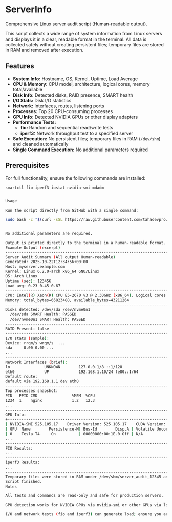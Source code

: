 # ServerInfo

Comprehensive Linux server audit script (Human-readable output).

This script collects a wide range of system information from Linux servers and displays it in a clear, readable format in the terminal. All data is collected safely without creating persistent files; temporary files are stored in RAM and removed after execution.

## Features

- **System Info:** Hostname, OS, Kernel, Uptime, Load Average
- **CPU & Memory:** CPU model, architecture, logical cores, memory total/available
- **Disk Info:** Detected disks, RAID presence, SMART health
- **I/O Stats:** Disk I/O statistics
- **Network:** Interfaces, routes, listening ports
- **Processes:** Top 20 CPU-consuming processes
- **GPU Info:** Detected NVIDIA GPUs or other display adapters
- **Performance Tests:**
  - **fio:** Random and sequential read/write tests
  - **iperf3:** Network throughput test to a specified server
- **Safe Execution:** No persistent files; temporary files in RAM (`/dev/shm`) and cleaned automatically
- **Single Command Execution:** No additional parameters required

## Prerequisites

For full functionality, ensure the following commands are installed:

```bash
smartctl fio iperf3 iostat nvidia-smi mdadm


Usage

Run the script directly from GitHub with a single command:

sudo bash -c "$(curl -sSL https://raw.githubusercontent.com/tahadevpro/serverinfo/main/server_audit.sh)"


No additional parameters are required.

Output is printed directly to the terminal in a human-readable format.
Example Output (excerpt)
------------------------------------------------------------------------
Server Audit Summary (All output Human-readable)
Generated: 2025-10-22T12:34:56+00:00
Host: myserver.example.com
Kernel: Linux 6.2.0-arch x86_64 GNU/Linux
OS: Arch Linux
Uptime (sec): 123456
Load avg: 0.23 0.45 0.67
------------------------------------------------------------------------
CPU: Intel(R) Xeon(R) CPU E5-2670 v3 @ 2.30GHz (x86_64), Logical cores: 16
Memory: total_bytes=65823488, available_bytes=43211264
------------------------------------------------------------------------
Disks detected: /dev/sda /dev/nvme0n1
  /dev/sda SMART Health: PASSED
  /dev/nvme0n1 SMART Health: PASSED
------------------------------------------------------------------------
RAID Present: false
------------------------------------------------------------------------
I/O stats (sample):
Device: rrqm/s wrqm/s  ...
sda     0.00 0.00 ...
...
------------------------------------------------------------------------
Network Interfaces (brief):
lo               UNKNOWN        127.0.0.1/8 ::1/128
eth0             UP             192.168.1.10/24 fe80::1/64
Default route:
default via 192.168.1.1 dev eth0
------------------------------------------------------------------------
Top processes snapshot:
PID   PPID CMD               %MEM  %CPU
1234  1    nginx             1.2   12.3
...
------------------------------------------------------------------------
GPU Info:
+-----------------------------------------------------------------------------+
| NVIDIA-SMI 525.105.17    Driver Version: 525.105.17    CUDA Version: 12.1 |
| GPU  Name        Persistence-M| Bus-Id        Disp.A | Volatile Uncorr. ECC |
| 0    Tesla T4     On          | 00000000:00:1E.0 Off | N/A                 |
...
------------------------------------------------------------------------
FIO Results:
...
------------------------------------------------------------------------
iperf3 Results:
...
------------------------------------------------------------------------
Temporary files were stored in RAM under /dev/shm/server_audit_12345 and removed on exit.
Script finished.
Notes

All tests and commands are read-only and safe for production servers.

GPU detection works for NVIDIA GPUs via nvidia-smi or other GPUs via lspci.

I/O and network tests (fio and iperf3) can generate load; ensure you are aware before running on production.
